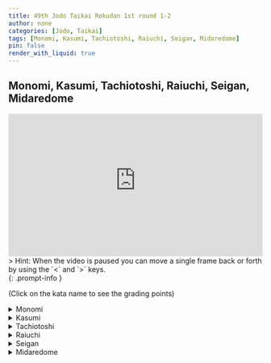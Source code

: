 ```yaml
---
title: 49th Jodo Taikai Rokudan 1st round 1-2
author: none
categories: [Jodo, Taikai]
tags: [Monomi, Kasumi, Tachiotoshi, Raiuchi, Seigan, Midaredome]
pin: false
render_with_liquid: true
---
```


## Monomi, Kasumi, Tachiotoshi, Raiuchi, Seigan, Midaredome


<style>
.yt {
  position: relative;
  display: block;
  width: 100%; /* width of iframe wrapper */
  height: 0;
  margin: auto;
  padding: 0% 0% 56.25%; /* 16:9 ratio */
  overflow: hidden;
}
.yt iframe {
  position: absolute;
  top: 0; bottom: 0; left: 0;
  width: 100%;
  height: 100%;
  border: 0;
}
</style>

<div class="yt">
  <iframe width="560" height="315" src="https://www.youtube-nocookie.com/embed/G1wZ1HJp--c?start=12" allowfullscreen></iframe>
</div>
> Hint: When the video is paused you can move a single frame back or forth by using the `<` and `>` keys.<br>
{: .prompt-info }

(Click on the kata name to see the grading points)


<details>
<summary>
Monomi
</summary>
<blockquote>
Uchi:<br>
1) Are you cutting Shi's Shomen to a line parallel with the floor?<br>
2) Have you correctly adopted Hidari-jodan-no-kamae?
</blockquote>
<blockquote>
Shi:<br>
1) How is your Ashi Sabaki (footwork)?<br>
2) Are you striking Uchi's wrist after rotating the Jo in a large movement?<br>
3) Are you correctly executing Kaeshizuki?
</blockquote>
</details>

<details>
<summary>
Kasumi
</summary>
<blockquote>
Ushi:<br>
1) Stepping forwards with your left then right from a Nisoku-ittou-no-maai are you correctly cutting<br>
Shomen?<br>
2) After having Taiatari performed on you are you correctly moving backwards?
</blockquote>
<blockquote>
Shi:<br>
1) When you strike in Gyakuteuchi how is your posture and attack?<br>
2) Are you correctly performing Hikiotoshi-no-kamae and Taiatari?
</blockquote>
</details>

<details>
<summary>
Tachiotoshi
</summary>
<blockquote>
Ushi:<br>
1) Are you parrying the Jo after correctly moving your body horizontally to the left?<br>
2) Are you cutting Shi's neck after rotating the Tachi above your head in a large movement?<br>
3) Are you moving backwards correctly after having had Kuritsuke performed on you?
</blockquote>
<blockquote>
Shi:<br>
1) After moving your body are you correctly carrying out Gyakuteuchi?<br>
2) Are you in a correct posture for Kuritsuke?
</blockquote>
</details>

<details>
<summary>
Raiuchi
</summary>
<blockquote>
Ushi:<br>
1) Are you correctly cutting Shi's upper arm?<br>
2) After taking a large step backwards with your left foot, are you cutting Shi from their shoulder to their neck?
</blockquote>
<blockquote>
Shi:<br>
1) Are you correctly thrusting Uchi's Suigetsu?<br>
2) After moving your body diagonally forwards and to the left, are you correctly thrusting Uchi's Hibara?
</blockquote>
</details>

<details>
<summary>
Seigan
</summary>
<blockquote>
Uchi:<br>
1) In the correct Maai relative to Shi how is your posture when you grip the Tsuka with your right hand?<br>
2) Are you correctly carrying out Katategiri (one handed cut)?
</blockquote>
<blockquote>
Shi:<br>
1) Are you correctly entering Uchi's Maai to attack their eyes with the Josaki and then correctly thrusting their Suigetsu?<br>
2) After moving your body diagonally forwards and to the left, are you correctly thrusting at Uchi's Hibara?<br>
3) In response to Uchi's Katategiri, do you move your wrist out of reach and strike their Suigetsu from a correct Hasso posture?
</blockquote>
</details>

<details>
<summary>
Midaredome
</summary>
<blockquote>
Uchi:<br>
1) Are you correctly cutting Shi's Do (upper body)?<br>
2) After moving your right foot slightly closer to your left foot, do you retaliate by cutting Shi's Shomen?<br>
shi:<br>
1) When you strike in Gyakuteuchi what is the position of your left hand?<br>
2) When the Josaki is above your head are you correctly attacking Uchi's face?
</blockquote>
<blockquote>

</blockquote>
</details>

